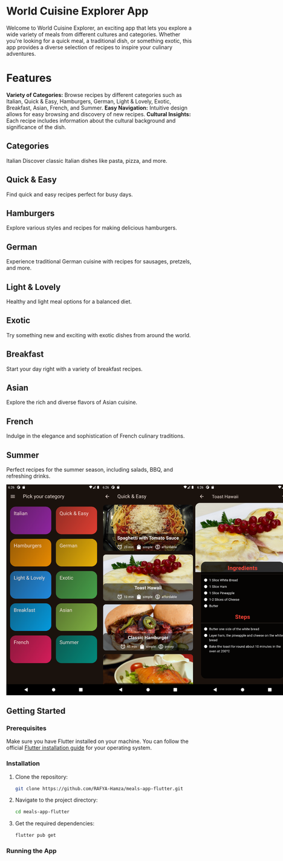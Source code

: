 # World Cuisine Explorer App
Welcome to World Cuisine Explorer, an exciting app that lets you explore a wide variety of meals from different cultures and categories. Whether you're looking for a quick meal, a traditional dish, or something exotic, this app provides a diverse selection of recipes to inspire your culinary adventures.

# Features
**Variety of Categories:** Browse recipes by different categories such as Italian, Quick & Easy, Hamburgers, German, Light & Lovely, Exotic, Breakfast, Asian, French, and Summer.
**Easy Navigation:** Intuitive design allows for easy browsing and discovery of new recipes.
**Cultural Insights:** Each recipe includes information about the cultural background and significance of the dish.

## Categories
Italian
Discover classic Italian dishes like pasta, pizza, and more.

## Quick & Easy
Find quick and easy recipes perfect for busy days.

## Hamburgers
Explore various styles and recipes for making delicious hamburgers.

## German
Experience traditional German cuisine with recipes for sausages, pretzels, and more.

## Light & Lovely
Healthy and light meal options for a balanced diet.

## Exotic
Try something new and exciting with exotic dishes from around the world.

## Breakfast
Start your day right with a variety of breakfast recipes.

## Asian
Explore the rich and diverse flavors of Asian cuisine.

## French
Indulge in the elegance and sophistication of French culinary traditions.

## Summer
Perfect recipes for the summer season, including salads, BBQ, and refreshing drinks.

<div style="display: flex; justify-content: space-evenly;">
  <img src="images/main_page.png" alt="Page 1" width="250">
  <img src="images/example.png" alt="Example 2" width="250">
  <img src="images/ingradient.png" alt="Ingradients 3" width="250">
</div>

## Getting Started

### Prerequisites
Make sure you have Flutter installed on your machine. You can follow the official [Flutter installation guide](https://flutter.dev/docs/get-started/install) for your operating system.

### Installation

1. Clone the repository:
    ```sh
    git clone https://github.com/RAFYA-Hamza/meals-app-flutter.git
    ```
2. Navigate to the project directory:
    ```sh
    cd meals-app-flutter
    ```
3. Get the required dependencies:
    ```sh
    flutter pub get
    ```

### Running the App

